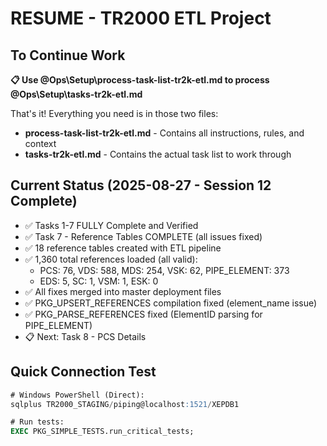 # RESUME - TR2000 ETL Project

## To Continue Work

**📋 Use @Ops\Setup\process-task-list-tr2k-etl.md to process @Ops\Setup\tasks-tr2k-etl.md**

That's it! Everything you need is in those two files:
- **process-task-list-tr2k-etl.md** - Contains all instructions, rules, and context
- **tasks-tr2k-etl.md** - Contains the actual task list to work through

## Current Status (2025-08-27 - Session 12 Complete)
- ✅ Tasks 1-7 FULLY Complete and Verified
- ✅ Task 7 - Reference Tables COMPLETE (all issues fixed)
- ✅ 18 reference tables created with ETL pipeline
- ✅ 1,360 total references loaded (all valid):
  - PCS: 76, VDS: 588, MDS: 254, VSK: 62, PIPE_ELEMENT: 373
  - EDS: 5, SC: 1, VSM: 1, ESK: 0
- ✅ All fixes merged into master deployment files
- ✅ PKG_UPSERT_REFERENCES compilation fixed (element_name issue)
- ✅ PKG_PARSE_REFERENCES fixed (ElementID parsing for PIPE_ELEMENT)
- 📋 Next: Task 8 - PCS Details

## Quick Connection Test
```sql
# Windows PowerShell (Direct):
sqlplus TR2000_STAGING/piping@localhost:1521/XEPDB1

# Run tests:
EXEC PKG_SIMPLE_TESTS.run_critical_tests;
```